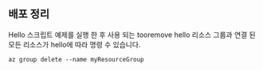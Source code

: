 ## <a name="clean-up-deployment"></a>배포 정리

Hello 스크립트 예제를 실행 한 후 사용 되는 tooremove hello 리소스 그룹과 연결 된 모든 리소스가 hello에 따라 명령 수 있습니다.

```azurecli
az group delete --name myResourceGroup
```